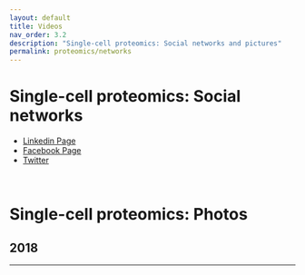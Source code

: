 ```yaml
---
layout: default
title: Videos
nav_order: 3.2
description: "Single-cell proteomics: Social networks and pictures"
permalink: proteomics/networks
---
```


# Single-cell proteomics: Social networks 

* [Linkedin Page](https://www.linkedin.com/groups/8618946/)
* [Facebook Page](https://www.facebook.com/Single.Cell.Proteomics/)
* [Twitter](https://twitter.com/SCP_meeting)


&nbsp;


# Single-cell proteomics: Photos
## 2018





------------
